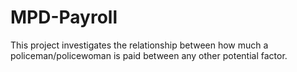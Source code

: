 # MPD-Payroll
This project investigates the relationship between how much a policeman/policewoman is paid between any other potential factor.
